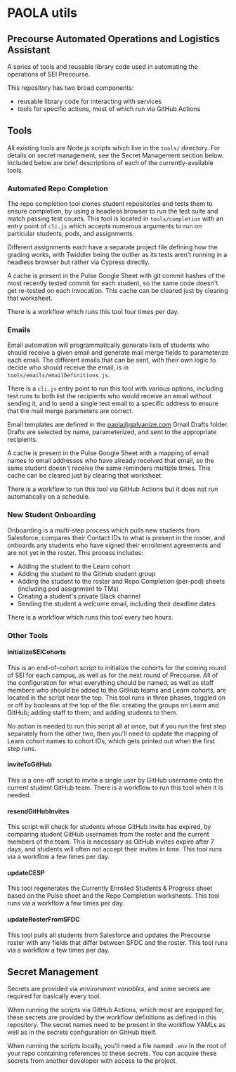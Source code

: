 # PAOLA utils
## Precourse Automated Operations and Logistics Assistant

A series of tools and reusable library code used in automating the operations of SEI Precourse.

This repository has two broad components:
- reusable library code for interacting with services
- tools for specific actions, most of which run via GitHub Actions

## Tools

All existing tools are Node.js scripts which live in the `tools/` directory. For details on secret management, see the Secret Management section below. Included below are brief descriptions of each of the currently-available tools.

### Automated Repo Completion

The repo completion tool clones student repositories and tests them to ensure completion, by using a headless browser to run the test suite and match passing test counts. This tool is located in `tools/completion` with an entry point of `cli.js` which accepts numerous arguments to run on particular students, pods, and assignments.

Different assignments each have a separate project file defining how the grading works, with Twiddler being the outlier as its tests aren't running in a headless browser but rather via Cypress directly.

A cache is present in the Pulse Google Sheet with git commit hashes of the most recently tested commit for each student, so the same code doesn't get re-tested on each invocation. This cache can be cleared just by clearing that worksheet.

There is a workflow which runs this tool four times per day.

### Emails

Email automation will programmatically generate lists of students who should receive a given email and generate mail merge fields to parameterize each email. The different emails that can be sent, with their own logic to decide who should receive the email, is in `tools/emails/emailDefinitions.js`.

There is a `cli.js` entry point to run this tool with various options, including test runs to both list the recipients who would receive an email without sending it, and to send a single test email to a specific address to ensure that the mail merge parameters are correct.

Email templates are defined in the paola@galvanize.com Gmail Drafts folder. Drafts are selected by name, parameterized, and sent to the appropriate recipients.

A cache is present in the Pulse Google Sheet with a mapping of email names to email addresses who have already received that email, so the same student doesn't receive the same reminders multiple times. This cache can be cleared just by clearing that worksheet.

There is a workflow to run this tool via GitHub Actions but it does not run automatically on a schedule.

### New Student Onboarding

Onboarding is a multi-step process which pulls new students from Salesforce, compares their Contact IDs to what is present in the roster, and onboards any students who have signed their enrollment agreements and are not yet in the roster. This process includes:

- Adding the student to the Learn cohort
- Adding the student to the GitHub student group
- Adding the student to the roster and Repo Completion (per-pod) sheets (including pod assignment to TMs)
- Creating a student's private Slack channel
- Sending the student a welcome email, including their deadline dates

There is a workflow which runs this tool every two hours.

### Other Tools

#### initializeSEICohorts

This is an end-of-cohort script to initialize the cohorts for the coming round of SEI for each campus, as well as for the next round of Precourse. All of the configuration for what everything should be named, as well as staff members who should be added to the GitHub teams and Learn cohorts, are located in the script near the top. This tool runs in three phases, toggled on or off by booleans at the top of the file: creating the groups on Learn and GitHub; adding staff to them; and adding students to them.

No action is needed to run this script all at once, but if you run the first step separately from the other two, then you'll need to update the mapping of Learn cohort names to cohort IDs, which gets printed out when the first step runs. 

#### inviteToGitHub

This is a one-off script to invite a single user by GitHub username onto the current student GitHub team. There is a workflow to run this tool when it is needed.

#### resendGitHubInvites

This script will check for students whose GitHub invite has expired, by comparing student GitHub usernames from the roster and the current members of the team. This is necessary as GitHub invites expire after 7 days, and students will often not accept their invites in time. This tool runs via a workflow a few times per day.

#### updateCESP

This tool regenerates the Currently Enrolled Students & Progress sheet based on the Pulse sheet and the Repo Completion worksheets. This tool runs via a workflow a few times per day.

#### updateRosterFromSFDC

This tool pulls all students from Salesforce and updates the Precourse roster with any fields that differ between SFDC and the roster. This tool runs via a workflow a few times per day.

## Secret Management

Secrets are provided via _environment variables_, and some secrets are required for basically every tool.

When running the scripts via GitHub Actions, which most are equipped for, these secrets are provided by the workflow definitions as defined in this repository. The secret names need to be present in the workflow YAMLs as well as in the secrets configuration on GitHub itself.

When running the scripts locally, you'll need a file named `.env` in the root of your repo containing references to these secrets. You can acquire these secrets from another developer with access to the project.

